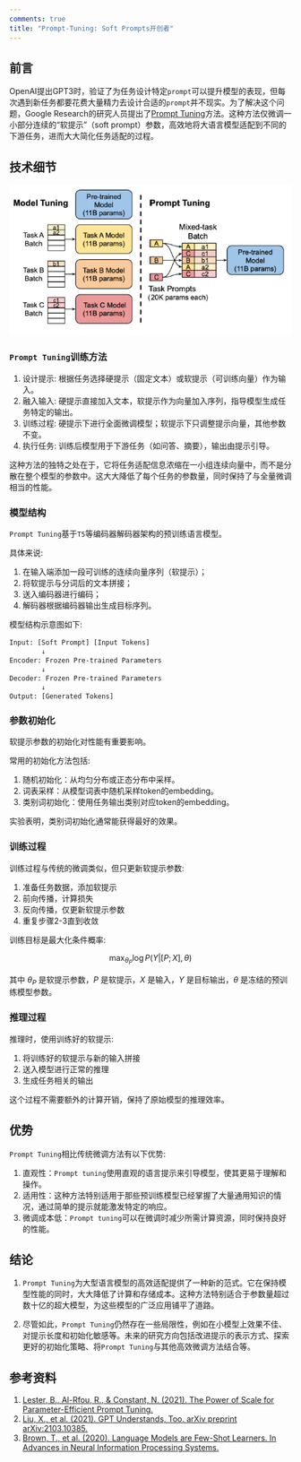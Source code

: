 ```yaml
---
comments: true
title: "Prompt-Tuning: Soft Prompts开创者"
---
```


## 前言

OpenAI提出GPT3时，验证了为任务设计特定`prompt`可以提升模型的表现，但每次遇到新任务都要花费大量精力去设计合适的`prompt`并不现实。为了解决这个问题，Google Research的研究人员提出了[Prompt Tuning](https://arxiv.org/pdf/2104.08691)方法。这种方法仅微调一小部分连续的“软提示”（soft prompt）参数，高效地将大语言模型适配到不同的下游任务，进而大大简化任务适配的过程。

## 技术细节

![Prompt_tuning](./imgs/prompt_tuning.png)

### `Prompt Tuning`训练方法

1. 设计提示: 根据任务选择硬提示（固定文本）或软提示（可训练向量）作为输入。
2. 融入输入: 硬提示直接加入文本，软提示作为向量加入序列，指导模型生成任务特定的输出。
3. 训练过程: 硬提示下进行全面微调模型；软提示下只调整提示向量，其他参数不变。
4. 执行任务: 训练后模型用于下游任务（如问答、摘要），输出由提示引导。

这种方法的独特之处在于，它将任务适配信息浓缩在一小组连续向量中，而不是分散在整个模型的参数中。这大大降低了每个任务的参数量，同时保持了与全量微调相当的性能。

### 模型结构

`Prompt Tuning`基于`T5`等编码器解码器架构的预训练语言模型。

具体来说:

1. 在输入端添加一段可训练的连续向量序列（软提示）；
2. 将软提示与分词后的文本拼接；
3. 送入编码器进行编码；
4. 解码器根据编码器输出生成目标序列。

模型结构示意图如下:

```
Input: [Soft Prompt] [Input Tokens]
        ↓
Encoder: Frozen Pre-trained Parameters
        ↓
Decoder: Frozen Pre-trained Parameters
        ↓
Output: [Generated Tokens]
```

### 参数初始化

软提示参数的初始化对性能有重要影响。

常用的初始化方法包括:

1. 随机初始化：从均匀分布或正态分布中采样。
2. 词表采样：从模型词表中随机采样token的embedding。
3. 类别词初始化：使用任务输出类别对应token的embedding。

实验表明，类别词初始化通常能获得最好的效果。

### 训练过程

训练过程与传统的微调类似，但只更新软提示参数:

1. 准备任务数据，添加软提示
2. 前向传播，计算损失
3. 反向传播，仅更新软提示参数
4. 重复步骤2-3直到收敛

训练目标是最大化条件概率:

$$
\max_{\theta_P} \log P(Y|[P;X], \theta) \tag{1}
$$

其中 $\theta_P$ 是软提示参数，$P$ 是软提示，$X$ 是输入，$Y$ 是目标输出，$\theta$ 是冻结的预训练模型参数。

### 推理过程

推理时，使用训练好的软提示:

1. 将训练好的软提示与新的输入拼接
2. 送入模型进行正常的推理
3. 生成任务相关的输出

这个过程不需要额外的计算开销，保持了原始模型的推理效率。

## 优势

`Prompt Tuning`相比传统微调方法有以下优势:

1. 直观性：`Prompt tuning`使用直观的语言提示来引导模型，使其更易于理解和操作。
2. 适用性：这种方法特别适用于那些预训练模型已经掌握了大量通用知识的情况，通过简单的提示就能激发特定的响应。
3. 微调成本低：`Prompt tuning`可以在微调时减少所需计算资源，同时保持良好的性能。

## 结论

1. `Prompt Tuning`为大型语言模型的高效适配提供了一种新的范式。它在保持模型性能的同时，大大降低了计算和存储成本。这种方法特别适合于参数量超过数十亿的超大模型，为这些模型的广泛应用铺平了道路。

2. 尽管如此，`Prompt Tuning`仍然存在一些局限性，例如在小模型上效果不佳、对提示长度和初始化敏感等。未来的研究方向包括改进提示的表示方式、探索更好的初始化策略、将`Prompt Tuning`与其他高效微调方法结合等。

## 参考资料

1. [Lester, B., Al-Rfou, R., & Constant, N. (2021). The Power of Scale for Parameter-Efficient Prompt Tuning.](https://arxiv.org/pdf/2104.08691)
2. [Liu, X., et al. (2021). GPT Understands, Too. arXiv preprint arXiv:2103.10385.](https://arxiv.org/pdf/2103.10385)
3. [Brown, T., et al. (2020). Language Models are Few-Shot Learners. In Advances in Neural Information Processing Systems.](https://arxiv.org/pdf/2005.14165)
